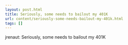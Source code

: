 ```yaml
---
layout: post.html
title: Seriously, some needs to bailout my 401K
url: content/seriously-some-needs-bailout-my-401k.html
tags: []
---
```

jrenaut: Seriously, some needs to bailout my 401K
